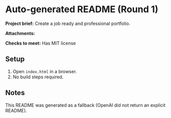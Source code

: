 # Auto-generated README (Round 1)

**Project brief:** Create a job ready and professional portfolio.

**Attachments:**


**Checks to meet:**
Has MIT license

## Setup
1. Open `index.html` in a browser.
2. No build steps required.

## Notes
This README was generated as a fallback (OpenAI did not return an explicit README).